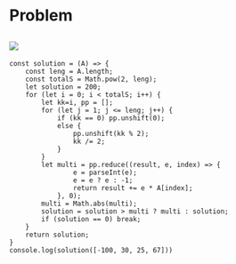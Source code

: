# Problem
## <img src='https://github.com/goldenfly/Javascript-coding-challenge/blob/d8b00a508da4126031bc8ec0ece9274deb4c3146/MinAbsSum.png' />
```
const solution = (A) => {
    const leng = A.length;
    const totalS = Math.pow(2, leng);
    let solution = 200;
    for (let i = 0; i < totalS; i++) {
        let kk=i, pp = [];
        for (let j = 1; j <= leng; j++) {
            if (kk == 0) pp.unshift(0);
            else {
                pp.unshift(kk % 2);
                kk /= 2;
            }
        }
        let multi = pp.reduce((result, e, index) => {
                e = parseInt(e);
                e = e ? e : -1;
                return result += e * A[index];
            }, 0);
        multi = Math.abs(multi);
        solution = solution > multi ? multi : solution;
        if (solution == 0) break;
    }
    return solution;
}
console.log(solution([-100, 30, 25, 67]))
```
